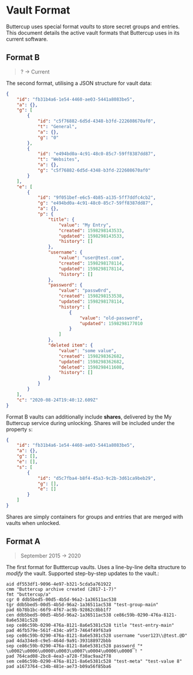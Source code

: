 # Vault Format

Buttercup uses special format _vaults_ to store secret groups and entries. This document details the active vault formats that Buttercup uses in its current software.

## Format B

> ? -> Current

The second format, utilising a JSON structure for vault data:

```json
{
    "id": "fb31b4a6-1e54-4460-ae03-5441a8083be5",
    "a": {},
    "g": [
        {
            "id": "c5f76882-6d5d-4348-b3fd-222608670af0",
            "t": "General",
            "a": {},
            "g": "0"
        },
        {
            "id": "e494bd0a-4c91-48c0-85c7-59ff8387dd87",
            "t": "Websites",
            "a": {},
            "g": "c5f76882-6d5d-4348-b3fd-222608670af0"
        }
    ],
    "e": [
        {
            "id": "9f051bef-e6c5-4b85-a135-5ff7ddfc4cb2",
            "g": "e494bd0a-4c91-48c0-85c7-59ff8387dd87",
            "a": {},
            "p": {
                "title": {
                    "value": "My Entry",
                    "created": 1598298143533,
                    "updated": 1598298143533,
                    "history": []
                },
                "username": {
                    "value": "user@test.com",
                    "created": 1598298178114,
                    "updated": 1598298178114,
                    "history": []
                },
                "password": {
                    "value": "passw0rd",
                    "created": 1598298153538,
                    "updated": 1598298178114,
                    "history": [
                        {
                            "value": "old-password",
                            "updated": 1598298177010
                        }
                    ]
                },
                "deleted item": {
                    "value": "some value",
                    "created": 1598298362682,
                    "updated": 1598298362682,
                    "deleted": 1598298411608,
                    "history": []
                }
            }
        }
    ],
    "c": "2020-08-24T19:40:12.609Z"
}
```

Format B vaults can additionally include **shares**, delivered by the My Buttercup service during unlocking. Shares will be included under the property `s`:

```json
{
    "id": "fb31b4a6-1e54-4460-ae03-5441a8083be5",
    "a": {},
    "g": [],
    "e": [],
    "s": [
        {
            "id": "d5c7fba4-b8f4-45a3-9c2b-3d61ca9beb29",
            "g": [],
            "e": []
        }
    ]
}
```

Shares are simply containers for groups and entries that are merged with vaults when unlocked.

## Format A

> September 2015 -> 2020

The first format for Butttercup vaults. Uses a line-by-line delta structure to _modify_ the vault. Supported step-by-step updates to the vault.:

```
aid df553df1-9096-4e97-b321-5cda5a761922
cmm "Buttercup archive created (2017-1-7)"
fmt "buttercup/a"
cgr 0 ddb5bed5-00d5-4b5d-96a2-1a36511ac538
tgr ddb5bed5-00d5-4b5d-96a2-1a36511ac538 "test-group-main"
pad 6b78b1bc-66f9-4f67-ac9b-92862c8bb1f7
cen ddb5bed5-00d5-4b5d-96a2-1a36511ac538 ce86c59b-0290-476a-8121-8a6e5381c528
sep ce86c59b-0290-476a-8121-8a6e5381c528 title "test-entry-main"
pad 46fb579e-561f-434c-a9f3-7464f49f63a9
sep ce86c59b-0290-476a-8121-8a6e5381c528 username "user123\\@test.@D"
pad 4da334e8-c9e5-464d-9a91-393188972bbb
sep ce86c59b-0290-476a-8121-8a6e5381c528 password "* \u0002\u0006\u0000\u0003\u0007\u0004\u0006\u0000͡! "
pad 764cad08-2bc8-4ea3-a728-f38ac9aa2f78
sem ce86c59b-0290-476a-8121-8a6e5381c528 "test-meta" "test-value 8"
pad a1673764-c34b-481e-ae73-b09a56f85ba6
```
